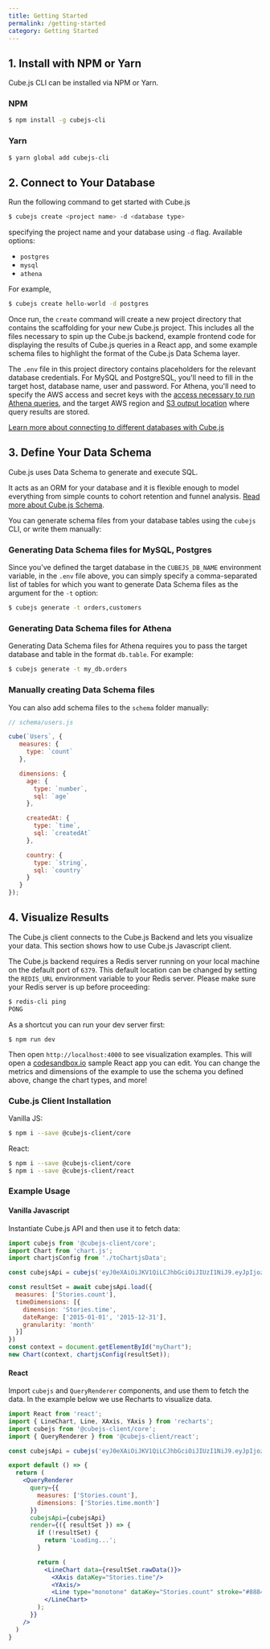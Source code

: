 ```yaml
---
title: Getting Started
permalink: /getting-started
category: Getting Started
---
```


## 1. Install with NPM or Yarn
Cube.js CLI can be installed via NPM or Yarn.

### NPM
```bash
$ npm install -g cubejs-cli
```

### Yarn
```bash
$ yarn global add cubejs-cli
```

## 2. Connect to Your Database
Run the following command to get started with Cube.js

```bash
$ cubejs create <project name> -d <database type>
```

specifying the project name and your database using `-d` flag. Available options: 

* `postgres`
* `mysql` 
* `athena`

For example,

```bash
$ cubejs create hello-world -d postgres
```

Once run, the `create` command will create a new project directory that contains the scaffolding for your new Cube.js project. This includes all the files necessary to spin up the Cube.js backend, example frontend code for displaying the results of Cube.js queries in a React app, and some example schema files to highlight the format of the Cube.js Data Schema layer.

The `.env` file in this project directory contains placeholders for the relevant database credentials. For MySQL and PostgreSQL, you'll need to fill in the target host, database name, user and password. For Athena, you'll need to specify the AWS access and secret keys with the [access necessary to run Athena queries](https://docs.aws.amazon.com/athena/latest/ug/access.html), and the target AWS region and [S3 output location](https://docs.aws.amazon.com/athena/latest/ug/querying.html) where query results are stored.

[Learn more about connecting to different databases with Cube.js](connecting-to-the-database)

## 3. Define Your Data Schema

Cube.js uses Data Schema to generate and execute SQL.

It acts as an ORM for your database and it is flexible enough to model everything from simple counts to cohort retention and funnel analysis. [Read more about Cube.js Schema](getting-started-cubejs-schema).

You can generate schema files from your database tables using the `cubejs` CLI, or write them manually:

### Generating Data Schema files for MySQL, Postgres

Since you've defined the target database in the `CUBEJS_DB_NAME` environment variable, in the `.env` file above, you can simply specify a comma-separated list of tables for which you want to generate Data Schema files as the argument for the `-t` option:

```bash
$ cubejs generate -t orders,customers
```

### Generating Data Schema files for Athena

Generating Data Schema files for Athena requires you to pass the target database and table in the format `db.table`. For example:

```bash
$ cubejs generate -t my_db.orders
```

### Manually creating Data Schema files

You can also add schema files to the `schema` folder manually:

```javascript
// schema/users.js

cube(`Users`, {
   measures: {
     type: `count`
   },

   dimensions: {
     age: {
       type: `number`,
       sql: `age`
     },

     createdAt: {
       type: `time`,
       sql: `createdAt`
     },

     country: {
       type: `string`,
       sql: `country`
     }
   }
});
```

## 4. Visualize Results
The Cube.js client connects to the Cube.js Backend and lets you visualize your data. This section shows how to use Cube.js Javascript client.

The Cube.js backend requires a Redis server running on your local machine on the default port of `6379`. This default location can be changed by setting the `REDIS_URL` environment variable to your Redis server. Please make sure your Redis server is up before proceeding:

```bash
$ redis-cli ping
PONG
```

As a shortcut you can run your dev server first:

```
$ npm run dev
```

Then open `http://localhost:4000` to see visualization examples. This will open a [codesandbox.io](https://codesandbox.io) sample React app you can edit. You can change the metrics and dimensions of the example to use the schema you defined above, change the chart types, and more!

### Cube.js Client Installation

Vanilla JS:
```bash
$ npm i --save @cubejs-client/core
```

React:

```bash
$ npm i --save @cubejs-client/core
$ npm i --save @cubejs-client/react
```

### Example Usage

#### Vanilla Javascript
Instantiate Cube.js API and then use it to fetch data:

```js
import cubejs from '@cubejs-client/core';
import Chart from 'chart.js';
import chartjsConfig from './toChartjsData';

const cubejsApi = cubejs('eyJ0eXAiOiJKV1QiLCJhbGciOiJIUzI1NiJ9.eyJpIjozODU5NH0.5wEbQo-VG2DEjR2nBpRpoJeIcE_oJqnrm78yUo9lasw');

const resultSet = await cubejsApi.load({
  measures: ['Stories.count'],
  timeDimensions: [{
    dimension: 'Stories.time',
    dateRange: ['2015-01-01', '2015-12-31'],
    granularity: 'month'
  }]
})
const context = document.getElementById("myChart");
new Chart(context, chartjsConfig(resultSet));
```

#### React
Import `cubejs` and `QueryRenderer` components, and use them to fetch the data.
In the example below we use Recharts to visualize data.

```jsx
import React from 'react';
import { LineChart, Line, XAxis, YAxis } from 'recharts';
import cubejs from '@cubejs-client/core';
import { QueryRenderer } from '@cubejs-client/react';

const cubejsApi = cubejs('eyJ0eXAiOiJKV1QiLCJhbGciOiJIUzI1NiJ9.eyJpIjozODU5NH0.5wEbQo-VG2DEjR2nBpRpoJeIcE_oJqnrm78yUo9lasw');

export default () => {
  return (
    <QueryRenderer
      query={{
        measures: ['Stories.count'],
        dimensions: ['Stories.time.month']
      }}
      cubejsApi={cubejsApi}
      render={({ resultSet }) => {
        if (!resultSet) {
          return 'Loading...';
        }

        return (
          <LineChart data={resultSet.rawData()}>
            <XAxis dataKey="Stories.time"/>
            <YAxis/>
            <Line type="monotone" dataKey="Stories.count" stroke="#8884d8"/>
          </LineChart>
        );
      }}
    />
  )
}
```
